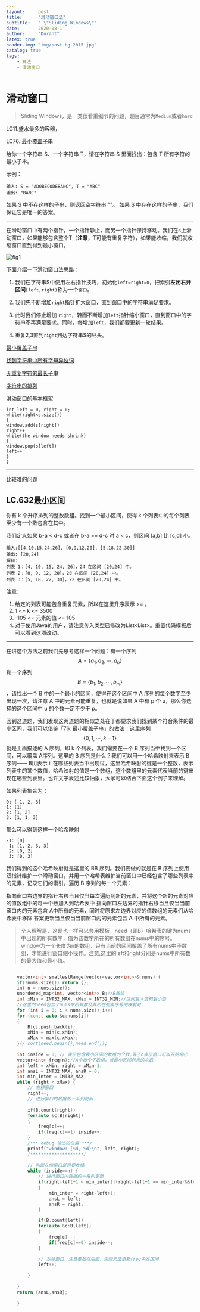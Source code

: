 ```yaml
---
layout:     post
title:      "滑动窗口法"
subtitle:   " \"Sliding Windows\""
date:       2020-08-1 
author:     "Durant"
latex: true
header-img: "img/post-bg-2015.jpg"
catalog: true
tags:
	- 算法
    - 滑动窗口
---
```






# 滑动窗口

> Sliding Windows，是一类很看重细节的问题，题目通常为`Medium`或者`hard`

LC11.盛水最多的容器，

 LC76. [最小覆盖子串](https://leetcode-cn.com/problems/minimum-window-substring/)

给你一个字符串 S、一个字符串 T，请在字符串 S 里面找出：包含 T 所有字符的最小子串。

示例：

```
输入: S = "ADOBECODEBANC", T = "ABC"
输出: "BANC"

```

如果 S 中不存这样的子串，则返回空字符串 ""。
如果 S 中存在这样的子串，我们保证它是唯一的答案。

---

在滑动窗口中有两个指针，一个指针静止，而另一个指针保持移动。我们在s上滑动窗口，如果能够包含整个T（**注意**，T可能有重复字符），如果能收缩，我们就收缩窗口直到得到最小窗口。

![fig1](https://assets.leetcode-cn.com/solution-static/76/76_fig1.gif)



下面介绍一下滑动窗口法思路：

1. 我们在字符串S中使用左右指针技巧，初始化`left=right=0`，把索引**左闭右开区间**`[left,right)`称为一个`窗口`。

2. 我们先不断增加`right`指针扩大窗口，直到窗口中的字符串满足要求。

3. 此时我们停止增加 `right`，转而不断增加`left`指针缩小窗口，直到窗口中的字符串不再满足要求。同时，每增加`left`，我们都要更新一轮结果。

4. 重复2,3直到`right`到达字符串S的尽头。

   







[最小覆盖子串](https://leetcode-cn.com/problems/minimum-window-substring/)

[找到字符串中所有字母异位词](https://leetcode-cn.com/problems/find-all-anagrams-in-a-string/)

[无重复字符的最长子串](https://leetcode-cn.com/problems/longest-substring-without-repeating-characters/)

[字符串的排列](https://leetcode-cn.com/problems/permutation-in-string/)

滑动窗口的基本框架

```
int left = 0, right = 0;
while(right<s.size())
{
window.add(s[right])
right++
while(the window needs shrink)
{
window.pop(s[left])
left++
}
}
```

---

比较难的问题

## LC.632[最小区间](https://leetcode-cn.com/problems/smallest-range-covering-elements-from-k-lists)



你有 k 个升序排列的整数数组。找到一个最小区间，使得 k 个列表中的每个列表至少有一个数包含在其中。

我们定义如果 b-a < d-c 或者在 b-a == d-c 时 a < c，则区间 [a,b] 比 [c,d] 小。

```示例 1:
输入:[[4,10,15,24,26], [0,9,12,20], [5,18,22,30]]
输出: [20,24]
解释: 
列表 1：[4, 10, 15, 24, 26]，24 在区间 [20,24] 中。
列表 2：[0, 9, 12, 20]，20 在区间 [20,24] 中。
列表 3：[5, 18, 22, 30]，22 在区间 [20,24] 中。
```

注意:

1. 给定的列表可能包含重复元素，所以在这里升序表示 >= 。
2. 1 <= k <= 3500
3. -105 <= 元素的值 <= 105
4. 对于使用Java的用户，请注意传入类型已修改为List<List<Integer>>。重置代码模板后可以看到这项改动。

---

在讲这个方法之前我们先思考这样一个问题：有一个序列 $$A = \{ a_1, a_2, \cdots, a_n \}$$ 和一个序列 $$B = \{b_1, b_2, \cdots, b_m\}$$，请找出一个 B 中的一个最小的区间，使得在这个区间中 A 序列的每个数字至少出现一次，请注意 A 中的元素可能重复，也就是说如果 A 中有 p 个 u，那么你选择的这个区间中 u 的个数一定不少于 p。

回到这道题，我们发现这两道题的相似之处在于都要求我们找到某个符合条件的最小区间，我们可以借鉴「76. 最小覆盖子串」的做法：这里序列 $$\{ 0, 1, \cdots , k - 1 \}$$ 就是上面描述的 A 序列，即 k 个列表，我们需要在一个 B 序列当中找到一个区间，可以覆盖 A序列。这里的 B 序列是什么？我们可以用一个哈希映射来表示 B 序列—— B[i]表示 ii 在哪些列表当中出现过，这里哈希映射的键是一个整数，表示列表中的某个数值，哈希映射的值是一个数组，这个数组里的元素代表当前的键出现在哪些列表里。也许文字表述比较抽象，大家可以结合下面这个例子来理解。

如果列表集合为：

```
0: [-1, 2, 3]
1: [1]
2: [1, 2]
3: [1, 1, 3]

```

那么可以得到这样一个哈希映射

```
-1: [0]
 1: [1, 2, 3, 3]
 2: [0, 2]
 3: [0, 3]
```

我们得到的这个哈希映射就是这里的 BB 序列。我们要做的就是在 B 序列上使用双指针维护一个滑动窗口，并用一个哈希表维护当前窗口中已经包含了哪些列表中的元素，记录它们的索引。遍历 B 序列的每一个元素：

指向窗口右边界的指针右移当且仅当每次遍历到新的元素，并将这个新的元素对应的值数组中的每一个数加入到哈希表中
指向窗口左边界的指针右移当且仅当当前窗口内的元素包含 A中所有的元素，同时将原来左边界对应的值数组的元素们从哈希表中移除
答案更新当且仅当当前窗口内的元素包含 A 中所有的元素。

>  个人理解是，这题也一样可以套用模板，need（即B）哈希表的键为nums中出现的所有数字，值为该数字所在的所有数组在nums中的序号。window为一个长度为n的数组，只有当前的区间覆盖了所有nums中子数组，才能进行窗口缩小操作。注意,这里的left和right分别是nums中所有数的最大值和最小值。



```C++

    vector<int> smallestRange(vector<vector<int>>& nums) {
    if(!nums.size()) return {};
    int n = nums.size();
    unordered_map<int, vector<int>> B;//B数组
    int xMin = INT32_MAX, xMax = INT32_MIN;//区间最大值和最小值
    //这里的need包含了nums中所有数及其所在列表序号的映射对
    for (int i = 0; i < nums.size();i++) 
    for (const auto &c:nums[i])
    {
        B[c].push_back(i);
        xMin = min(c,xMin);
        xMax = max(c,xMax);
    }// sort(need.begin(),need.end());
    
    int inside = 0; // 表示包含最小区间的数组的个数,等于n表示窗口可以开始缩小
    vector<int> freq(n);//A中每个子数组，被最小区间包含的次数
    int left = xMin, right = xMin-1;
    int ansL = INT32_MAX, ansR = 0; 
    int min_inter = INT32_MAX;
    while (right < xMax) {
        // 右移窗口
        right++;
        // 进行窗口内数据的一系列更新
        
        if(B.count(right))
        for(auto &c:B[right])
        {
            freq[c]++;
            if(freq[c]==1) inside++;
        }
        /*** debug 输出的位置 ***/
        printf("window: [%d, %d)\n", left, right);
        /********************/
        
        // 判断左侧窗口是否要收缩
        while (inside==n) {
            // 进行窗口内数据的一系列更新
            if(right-left+1 < min_inter||(right-left+1 == min_inter&&left<ansL))
            {
                min_inter = right-left+1;
                ansL = left;
                ansR = right;
            }

            if(B.count(left))
            for(auto &c:B[left])
            {
                freq[c]--;
                if(freq[c]==0) inside--;
            }

            // 左移窗口，注意要放在后面，否则无法更新freq中左区间
            left++;
            
        }
    
    }
    return {ansL,ansR};
    
    }
```

